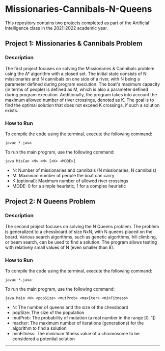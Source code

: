 # Missionaries-Cannibals-N-Queens
This repository contains two projects completed as part of the Artificial Intelligence class in the 2021-2022 academic year.

## Project 1: Missionaries & Cannibals Problem

### Description
The first project focuses on solving the Missionaries & Cannibals problem using the A* algorithm with a closed set. The initial state consists of N missionaries and N cannibals on one side of a river, with N being a parameter defined during program execution. The boat's maximum capacity (in terms of people) is defined as M, which is also a parameter defined during program execution. Additionally, the program takes into account the maximum allowed number of river crossings, denoted as K. The goal is to find the optimal solution that does not exceed K crossings, if such a solution exists.

### How to Run
To compile the code using the terminal, execute the following command:

```
javac *.java
```

To run the main program, use the following command:
```
java MisCan <N> <M> [<K> <MODE>]
```

- N: Number of missionaries and cannibals (N missionaries, N cannibals)
- M: Maximum number of people the boat can carry
- K (optional): Maximum number of allowed river crossings
- MODE: 0 for a simple heuristic, 1 for a complex heuristic

## Project 2: N Queens Problem

### Description
The second project focuses on solving the N Queens problem. The problem is generalized to a chessboard of size NxN, with N queens placed on the board. Various search algorithms, such as genetic algorithms, hill climbing, or beam search, can be used to find a solution. The program allows testing with relatively small values of N (even smaller than 8).

### How to Run
To compile the code using the terminal, execute the following command:
```
javac *.java
```


To run the main program, use the following command:
```
java Main <N> <popSize> <mutProb> <maxIter> <minFitness>
```

- N: The number of queens and the size of the chessboard
- popSize: The size of the population
- mutProb: The probability of mutation (a real number in the range [0, 1])
- maxIter: The maximum number of iterations (generations) for the algorithm to find a solution
- minFitness: The minimum fitness value of a chromosome to be considered a potential solution

---



